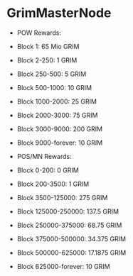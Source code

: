 # GrimMasterNode

* POW Rewards:
* Block 1: 65 Mio GRIM
* Block 2-250: 1 GRIM
*  Block 250-500: 5 GRIM
*  Block 500-1000: 10 GRIM
*  Block 1000-2000: 25 GRIM
*  Block 2000-3000: 75 GRIM
*  Block 3000-9000: 200 GRIM
*  Block 9000-forever: 10 GRIM

*  POS/MN Rewards:
*  Block 0-200: 0 GRIM
*  Block 200-3500: 1 GRIM
*  Block 3500-125000: 275 GRIM
*  Block 125000-250000: 137.5 GRIM
*  Block 250000-375000: 68.75 GRIM
*  Block 375000-500000: 34.375 GRIM
*  Block 500000-625000: 17.1875 GRIM
*  Block 625000-forever: 10 GRIM

